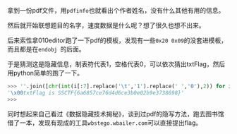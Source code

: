 拿到一份pdf文件，用`pdfinfo`也就看出个作者姓名，没有什么其他有用的信息。

然后就开始联想题目的名字，速度数据是什么呢？想了很久也想不出来。

后来索性拿010editor跑了一下pdf的模板，发现有一些`0x20 0x09`的没套进模板，而且都是在`endobj `的后面。

于是猜测这是隐藏信息，制表符代表1，空格代表0，可以依次猜出txtFlag，然后用python简单的跑了一下。
```python
>>> ''.join([chr(int(i[:7].replace('\t','1').replace(' ','0'),2)) for i in open('misc2-ecac0a7e.pdf','rb').read().split('endobj ')[1:]])
'\x00txtFlag is SSCTF{6a6857ce76d4d6ce3b0e02b9e3738698}'
>>>
```
同时想起来自己看过《数据隐藏技术揭秘》，谈到过pdf的隐写方法，跑去图书馆借了一本，发现有现成的工具`wbstego.wbailer.com`可以直接提出flag。
